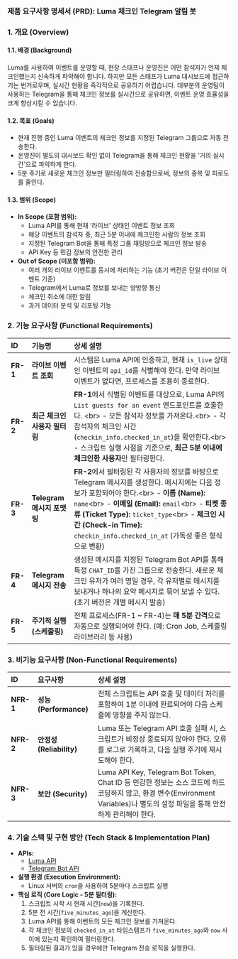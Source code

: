 ### **제품 요구사항 명세서 (PRD): Luma 체크인 Telegram 알림 봇**

### **1. 개요 (Overview)**

#### **1.1. 배경 (Background)**

Luma를 사용하여 이벤트를 운영할 때, 현장 스태프나 운영진은 어떤 참석자가 언제 체크인했는지 신속하게 파악해야 합니다. 하지만 모든 스태프가 Luma 대시보드에 접근하기는 번거로우며, 실시간 현황을 즉각적으로 공유하기 어렵습니다. 대부분의 운영팀이 사용하는 Telegram을 통해 체크인 정보를 실시간으로 공유하면, 이벤트 운영 효율성을 크게 향상시킬 수 있습니다.

#### **1.2. 목표 (Goals)**

  * 현재 진행 중인 Luma 이벤트의 체크인 정보를 지정된 Telegram 그룹으로 자동 전송한다.
  * 운영진이 별도의 대시보드 확인 없이 Telegram을 통해 체크인 현황을 '거의 실시간'으로 파악하게 한다.
  * 5분 주기로 새로운 체크인 정보만 필터링하여 전송함으로써, 정보의 중복 및 피로도를 줄인다.

#### **1.3. 범위 (Scope)**

  * **In Scope (포함 범위):**
      * Luma API를 통해 현재 '라이브' 상태인 이벤트 정보 조회
      * 해당 이벤트의 참석자 중, 최근 5분 이내에 체크인한 사람의 정보 조회
      * 지정된 Telegram Bot을 통해 특정 그룹 채팅방으로 체크인 정보 발송
      * API Key 등 민감 정보의 안전한 관리
  * **Out of Scope (미포함 범위):**
      * 여러 개의 라이브 이벤트를 동시에 처리하는 기능 (초기 버전은 단일 라이브 이벤트 기준)
      * Telegram에서 Luma로 정보를 보내는 양방향 통신
      * 체크인 취소에 대한 알림
      * 과거 데이터 분석 및 리포팅 기능

### **2. 기능 요구사항 (Functional Requirements)**

| ID | 기능명 | 상세 설명 |
| :--- | :--- | :--- |
| **FR-1** | **라이브 이벤트 조회** | 시스템은 Luma API에 인증하고, 현재 `is_live` 상태인 이벤트의 `api_id`를 식별해야 한다. 만약 라이브 이벤트가 없다면, 프로세스를 조용히 종료한다. |
| **FR-2** | **최근 체크인 사용자 필터링** | **FR-1**에서 식별된 이벤트를 대상으로, Luma API의 `List guests for an event` 엔드포인트를 호출한다. \<br\> - 모든 참석자 정보를 가져온다.\<br\> - 각 참석자의 체크인 시간(`checkin_info.checked_in_at`)을 확인한다.\<br\> - 스크립트 실행 시점을 기준으로, **최근 5분 이내에 체크인한 사용자**만 필터링한다. |
| **FR-3** | **Telegram 메시지 포맷팅** | **FR-2**에서 필터링된 각 사용자의 정보를 바탕으로 Telegram 메시지를 생성한다. 메시지에는 다음 정보가 포함되어야 한다.\<br\> - **이름 (Name):** `name`\<br\> - **이메일 (Email):** `email`\<br\> - **티켓 종류 (Ticket Type):** `ticket_type`\<br\> - **체크인 시간 (Check-in Time):** `checkin_info.checked_in_at` (가독성 좋은 형식으로 변환) |
| **FR-4** | **Telegram 메시지 전송** | 생성된 메시지를 지정된 Telegram Bot API를 통해 특정 `CHAT_ID`를 가진 그룹으로 전송한다. 새로운 체크인 유저가 여러 명일 경우, 각 유저별로 메시지를 보내거나 하나의 요약 메시지로 묶어 보낼 수 있다. (초기 버전은 개별 메시지 발송) |
| **FR-5** | **주기적 실행 (스케줄링)** | 전체 프로세스(FR-1 \~ FR-4)는 **매 5분 간격**으로 자동으로 실행되어야 한다. (예: Cron Job, 스케줄링 라이브러리 등 사용) |

### **3. 비기능 요구사항 (Non-Functional Requirements)**

| ID | 요구사항 | 상세 설명 |
| :--- | :--- | :--- |
| **NFR-1**| **성능 (Performance)** | 전체 스크립트는 API 호출 및 데이터 처리를 포함하여 1분 이내에 완료되어야 다음 스케줄에 영향을 주지 않는다. |
| **NFR-2**| **안정성 (Reliability)** | Luma 또는 Telegram API 호출 실패 시, 스크립트가 비정상 종료되지 않아야 한다. 오류를 로그로 기록하고, 다음 실행 주기에 재시도해야 한다. |
| **NFR-3**| **보안 (Security)** | Luma API Key, Telegram Bot Token, Chat ID 등 민감한 정보는 소스 코드에 하드코딩하지 않고, 환경 변수(Environment Variables)나 별도의 설정 파일을 통해 안전하게 관리해야 한다. |

### **4. 기술 스택 및 구현 방안 (Tech Stack & Implementation Plan)**

  * **APIs:**
      * [Luma API](https://docs.lu.ma/reference/getting-started-with-your-api)
      * [Telegram Bot API](https://core.telegram.org/bots/api)
  * **실행 환경 (Execution Environment):**
      * Linux 서버의 `cron`을 사용하여 5분마다 스크립트 실행
  * **핵심 로직 (Core Logic - 5분 필터링):**
    1.  스크립트 시작 시 현재 시간(`now`)을 기록한다.
    2.  5분 전 시간(`five_minutes_ago`)을 계산한다.
    3.  Luma API를 통해 이벤트의 모든 체크인 정보를 가져온다.
    4.  각 체크인 정보의 `checked_in_at` 타임스탬프가 `five_minutes_ago`와 `now` 사이에 있는지 확인하여 필터링한다.
    5.  필터링된 결과가 있을 경우에만 Telegram 전송 로직을 실행한다.
